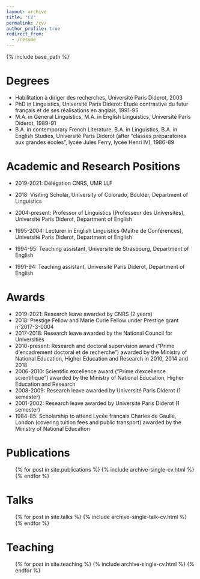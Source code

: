 ```yaml
---
layout: archive
title: "CV"
permalink: /cv/
author_profile: true
redirect_from:
  - /resume
---
```


{% include base_path %}

Degrees
======
* Habilitation à diriger des recherches, Université Paris Diderot, 2003
* PhD in Linguistics, Université Paris Diderot: Etude contrastive du futur français et de ses réalisations en anglais, 1991-95
* M.A. in General Linguistics, M.A. in English Linguistics, Université Paris Diderot, 1989-91
* B.A. in contemporary French Literature, B.A. in Linguistics, B.A. in English Studies, Université Paris Diderot (after “classes préparatoires aux grandes écoles”, lycée Jules Ferry, lycée Henri IV), 1986-89

Academic and Research Positions
======
* 2019-2021: Délégation CNRS, UMR LLF

* 2018: Visiting Scholar, University of Colorado, Boulder, Department of Linguistics  

* 2004-present: Professor of Linguistics (Professeur des Universités), Université Paris Diderot, Department of English

* 1995-2004: Lecturer in English Linguistics (Maître de Conférences), Université Paris Diderot, Department of English

* 1994-95: Teaching assistant, Université de Strasbourg, Department of English

* 1991-94: Teaching assistant, Université Paris Diderot, Department of English
  
Awards
======
* 2019-2021: Research leave awarded by CNRS (2 years)     
* 2018: Prestige Fellow and Marie Curie Fellow under Prestige grant n°2017-3-0004
* 2017-2018: Research leave awarded by the National Council for Universities
* 2010-present: Research and doctoral supervision award (“Prime d’encadrement doctoral et de recherche”) awarded by the Ministry of National Education, Higher Education and Research in 2010, 2014 and 2018
* 2006-2010: Scientific excellence award (“Prime d’excellence scientifique”) awarded by the Ministry of National Education, Higher Education and Research
* 2008-2009: Research leave awarded by Université Paris Diderot (1 semester)
* 2001-2002: Research leave awarded by Université Paris Diderot (1 semester)
* 1984-85: Scholarship to attend Lycée français Charles de Gaulle, London (covering tuition fees and public transport) awarded by the Ministry of National Education

Publications
======
  <ul>{% for post in site.publications %}
    {% include archive-single-cv.html %}
  {% endfor %}</ul>
  
Talks
======
  <ul>{% for post in site.talks %}
    {% include archive-single-talk-cv.html %}
  {% endfor %}</ul>
  
Teaching
======
  <ul>{% for post in site.teaching %}
    {% include archive-single-cv.html %}
  {% endfor %}</ul>

